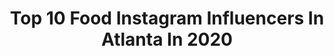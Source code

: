 ---
title: Top 10 Food Instagram Influencers In Atlanta In 2020
description: >-
  Find top food Instagram influencers in Atlanta in 2020. Most popular hashtags: #atlanta #food #atl #photography.
platform: Instagram
profiles:
  - username: "chef.jrob"
    fullname: >-
      Justin Robinson
    location: "United States"
    followers: 11170
    engagement: 388
    commentsToLikes: 0.068715
    avatar: "https://scontent-ams4-1.cdninstagram.com/v/t51.2885-19/s320x320/80086333_507319666582496_656102537031581696_n.jpg?_nc_ht=scontent-ams4-1.cdninstagram.com&_nc_ohc=jGzd6V542RoAX_mr5Dw&oh=cab1240626355366233fdd558250c7d3&oe=5EB9A8B1"
    verified: false
    hashtags: "#drinkdinediscover, #delicious, #covidrecipe, #coconut"
  - username: "chefgrahamcampbell"
    fullname: >-
      Chef Graham Campbell
    location: "United States"
    followers: 36990
    engagement: 124
    commentsToLikes: 0.028357
    avatar: "https://scontent-lht6-1.cdninstagram.com/v/t51.2885-19/s320x320/84128104_639775106771453_5793173848736137216_n.jpg?_nc_ht=scontent-lht6-1.cdninstagram.com&_nc_ohc=gByDqQTu9IoAX-1aJhE&oh=efbad4a21acd6255701eeae565385085&oe=5EBD1587"
    verified: true
    hashtags: "#atlanta, #dinnerevent, #windycity, #unitedstates"
  - username: "simply.siobhan"
    fullname: >-
      Siobhán Alvarez
    location: "United States"
    followers: 10546
    engagement: 521
    commentsToLikes: 0.101369
    avatar: "https://scontent-lhr8-1.cdninstagram.com/v/t51.2885-19/s320x320/47691950_221701935431091_8779352768696549376_n.jpg?_nc_ht=scontent-lhr8-1.cdninstagram.com&_nc_ohc=tvW_S6ja7TYAX-Fjoq4&oh=89fbb02aa998b9a36b2b16197082478f&oe=5EBD0CA0"
    verified: false
    hashtags: "#ltkfamily, #freshfriends, #ltksalealert, #dbtoolkit"
  - username: "atl_foodscene"
    fullname: >-
      ATL Food Scene
    location: "United States"
    followers: 5162
    engagement: 634
    commentsToLikes: 0.024284
    avatar: "https://scontent-amt2-1.cdninstagram.com/v/t51.2885-19/s320x320/37983852_302195407012540_7649305976440356864_n.jpg?_nc_ht=scontent-amt2-1.cdninstagram.com&_nc_ohc=anHFtKaAn9cAX9sPmzD&oh=1b6ffc2592a7487cc09bd9d259843e2e&oe=5EB9F23E"
    verified: false
    hashtags: "#cookies, #italianfood, #thincrustpizza, #pizza"
  - username: "atl_bucketlist"
    fullname: >-
      ATL Bucket List | Atlanta
    location: "United States"
    followers: 227569
    engagement: 73
    commentsToLikes: 0.028644
    avatar: "https://scontent-lhr8-1.cdninstagram.com/v/t51.2885-19/s320x320/12317786_1146088548736429_1556506404_a.jpg?_nc_ht=scontent-lhr8-1.cdninstagram.com&_nc_ohc=1dPGCv4DCs0AX9XgPYm&oh=ab32ecd13a36edcf23916889a9eb8107&oe=5EBA68DB"
    verified: false
    hashtags: "#eeeeeats, #eatlocal, #sandysprings, #avocadotoast"
  - username: "keriannbritt"
    fullname: >-
      Keri Brittain
    location: "United States"
    followers: 9313
    engagement: 486
    commentsToLikes: 0.043695
    avatar: "https://scontent-ams4-1.cdninstagram.com/v/t51.2885-19/s320x320/91336771_155532632370215_7290526420239908864_n.jpg?_nc_ht=scontent-ams4-1.cdninstagram.com&_nc_ohc=Aoeg96wJtVEAX8AS-2f&oh=5d4402f05ebd3b5cfcaa324073a4a200&oe=5EBAAF2E"
    verified: false
    hashtags: "#halfbaked, #sponsoredbyninja, #ninjafoodifamily, #ontheblog"
  - username: "paulcbuffinc"
    fullname: >-
      Paul C. Buff, Inc.
    location: "United States"
    followers: 46648
    engagement: 106
    commentsToLikes: 0.017339
    avatar: "https://scontent-ams4-1.cdninstagram.com/v/t51.2885-19/s320x320/51604811_402859900478761_4762288518380650496_n.jpg?_nc_ht=scontent-ams4-1.cdninstagram.com&_nc_ohc=j9yzCXD2RM8AX9cw6Gt&oh=68e9f014fc215c2a4ddedbe585f8da9c&oe=5EA96A36"
    verified: false
    hashtags: "#photographer, #paulcuffinc, #fashion, #cookies"
  - username: "oseithedarksecret"
    fullname: >-
      Osei Kweku
    location: "United States"
    followers: 25150
    engagement: 217
    commentsToLikes: 0.054652
    avatar: "https://scontent-ams4-1.cdninstagram.com/v/t51.2885-19/s320x320/15251727_605551436298874_4981341093246271488_a.jpg?_nc_ht=scontent-ams4-1.cdninstagram.com&_nc_ohc=Coa--bGj5p0AX8kBe6V&oh=ef7e2b8a7da29af0cf01d2f3b477cd34&oe=5EB2F890"
    verified: false
    hashtags: "#wakandaforever, #truth, #photography, #pink"
  - username: "iampersuasian"
    fullname: >-
      Iampersuasian
    location: "United States"
    followers: 605440
    engagement: 283
    commentsToLikes: 0.011936
    avatar: "https://scontent-ams4-1.cdninstagram.com/v/t51.2885-19/s320x320/69228444_1125848781139248_8473908528694689792_n.jpg?_nc_ht=scontent-ams4-1.cdninstagram.com&_nc_ohc=kS4ocRUlW9YAX_QGeFd&oh=bb496a71084d9f22e1ba6bb46eb61796&oe=5EB3B9B6"
    verified: false
    hashtags: "#happyhourspecials, #cordells, #concert, #babyali"
  - username: "iwillnoteatoysters"
    fullname: >-
      Danielle Oron
    location: "United States"
    followers: 25747
    engagement: 269
    commentsToLikes: 0.031573
    avatar: "https://scontent-lhr8-1.cdninstagram.com/v/t51.2885-19/s320x320/50244797_2198242147106907_5757982235332444160_n.jpg?_nc_ht=scontent-lhr8-1.cdninstagram.com&_nc_ohc=Ty9oX6qFeigAX9psJWb&oh=0c02aedb1d3b5fab0a23785d276b0696&oe=5EBA158B"
    verified: false
    hashtags: "#salad, #food, #eat, #cooking"
---